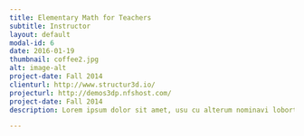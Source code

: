 ```yaml
---
title: Elementary Math for Teachers
subtitle: Instructor
layout: default
modal-id: 6
date: 2016-01-19
thumbnail: coffee2.jpg
alt: image-alt
project-date: Fall 2014
clienturl: http://www.structur3d.io/
projecturl: http://demos3dp.nfshost.com/
project-date: Fall 2014
description: Lorem ipsum dolor sit amet, usu cu alterum nominavi lobortis. At duo novum diceret. Tantas apeirian vix et, usu sanctus postulant inciderint ut, populo diceret necessitatibus in vim. Cu eum dicam feugiat noluisse.

---
```

